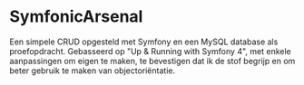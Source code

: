# SymfonicArsenal
Een simpele CRUD opgesteld met Symfony en een MySQL database als proefopdracht. Gebasseerd op "Up & Running with Symfony 4", met enkele aanpassingen om eigen te maken, te bevestigen dat ik de stof begrijp en om beter gebruik te maken van objectoriëntatie.
